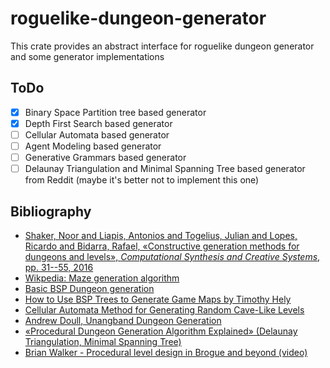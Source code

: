# roguelike-dungeon-generator

This crate provides an abstract interface for roguelike dungeon generator and some generator implementations

## ToDo

 - [x] Binary Space Partition tree based generator
 - [x] Depth First Search based generator
 - [ ] Cellular Automata based generator
 - [ ] Agent Modeling based generator
 - [ ] Generative Grammars based generator
 - [ ] Delaunay Triangulation  and Minimal Spanning Tree based generator from Reddit (maybe it's better not to implement this one)

## Bibliography

 * [Shaker, Noor and Liapis, Antonios and Togelius, Julian and Lopes, Ricardo and Bidarra, Rafael, «Constructive generation methods for dungeons and levels», *Computational Synthesis and Creative Systems*, pp. 31--55, 2016](https://graphics.tudelft.nl/Publications-new/2016/SLTLB16/)
 * [Wikpedia: Maze generation algorithm](https://en.wikipedia.org/wiki/Maze_generation_algorithm)
 * [Basic BSP Dungeon generation](http://www.roguebasin.com/index.php?title=Basic_BSP_Dungeon_generation)
 * [How to Use BSP Trees to Generate Game Maps
by Timothy Hely](https://gamedevelopment.tutsplus.com/tutorials/how-to-use-bsp-trees-to-generate-game-maps--gamedev-12268)
 * [Cellular Automata Method for Generating Random Cave-Like Levels](http://www.roguebasin.com/index.php?title=Cellular_Automata_Method_for_Generating_Random_Cave-Like_Levels)
 * [Andrew Doull, 
Unangband Dungeon Generation](http://roguelikedeveloper.blogspot.com/2007/11/unangband-dungeon-generation-part-one.html)
 * [«Procedural Dungeon Generation Algorithm Explained» (Delaunay Triangulation, Minimal Spanning Tree)](https://www.reddit.com/r/gamedev/comments/1dlwc4/procedural_dungeon_generation_algorithm_explained/)
 * [Brian Walker - Procedural level design in Brogue and beyond (video)](https://www.youtube.com/watch?v=Uo9-IcHhq_w)
